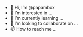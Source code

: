 - 👋 Hi, I’m @papambox
- 👀 I’m interested in ...
- 🌱 I’m currently learning ...
- 💞️ I’m looking to collaborate on ...
- 📫 How to reach me ...

<!---
papambox/papambox is a ✨ special ✨ repository because its `README.md` (this file) appears on your GitHub profile.
You can click the Preview link to take a look at your changes.
--->
